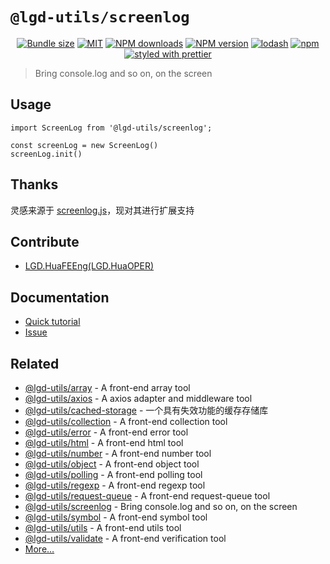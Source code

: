 <!--
 * @Author: shiconghua
 * @Alias: LGD.HuaFEEng
 * @Date: 2021-09-19 22:59:53
 * @LastEditTime: 2021-12-30 18:01:21
 * @LastEditors: shiconghua
 * @Description: file content
 * @FilePath: /lgd-utils/packages/screenlog/README.md
-->
# `@lgd-utils/screenlog`

<div align="center">

[![Bundle size](https://img.shields.io/bundlephobia/minzip/@lgd-utils/screenlog.svg)](https://bundlephobia.com/result?p=@lgd-utils/screenlog)
[![MIT](https://img.shields.io/badge/license-MIT-000000.svg)](https://opensource.org/licenses/MIT/)
[![NPM downloads](https://img.shields.io/npm/dm/@lgd-utils/screenlog.svg?style=flat)](https://npmjs.org/package/@lgd-utils/screenlog)
[![NPM version](https://img.shields.io/npm/v/@lgd-utils/screenlog.svg?style=flat)](https://npmjs.org/package/@lgd-utils/screenlog)
[![lodash](https://img.shields.io/badge/lodash-4-green.svg)](https://github.com/lodash/lodash)
[![npm](https://img.shields.io/npm/dt/@lgd-utils/screenlog)](https://www.npmjs.com/package/@lgd-utils/screenlog)
[![styled with prettier](https://img.shields.io/badge/styled_with-prettier-ff69b4.svg)](https://github.com/prettier/prettier)

</div>

> Bring console.log and so on, on the screen

## Usage

```
import ScreenLog from '@lgd-utils/screenlog';

const screenLog = new ScreenLog()
screenLog.init()
```

## Thanks
灵感来源于 [screenlog.js](https://github.com/chinchang/screenlog.js)，现对其进行扩展支持

## Contribute

- [LGD.HuaFEEng(LGD.HuaOPER)][blog]

## Documentation

- [Quick tutorial](https://github.com/LGDHuaOPER/lgd-utils/tree/main/packages/screenlog#readme)
- [Issue](https://github.com/LGDHuaOPER/lgd-utils/issues)

## Related

- [@lgd-utils/array](https://github.com/LGDHuaOPER/lgd-utils/tree/main/packages/array) - A front-end array tool
- [@lgd-utils/axios](https://github.com/LGDHuaOPER/lgd-utils/tree/main/packages/axios) - A axios adapter and middleware tool
- [@lgd-utils/cached-storage](https://github.com/LGDHuaOPER/lgd-utils/tree/main/packages/cached-storage) - 一个具有失效功能的缓存存储库
- [@lgd-utils/collection](https://github.com/LGDHuaOPER/lgd-utils/tree/main/packages/collection) - A front-end collection tool
- [@lgd-utils/error](https://github.com/LGDHuaOPER/lgd-utils/tree/main/packages/error) - A front-end error tool
- [@lgd-utils/html](https://github.com/LGDHuaOPER/lgd-utils/tree/main/packages/html) - A front-end html tool
- [@lgd-utils/number](https://github.com/LGDHuaOPER/lgd-utils/tree/main/packages/number) - A front-end number tool
- [@lgd-utils/object](https://github.com/LGDHuaOPER/lgd-utils/tree/main/packages/object) - A front-end object tool
- [@lgd-utils/polling](https://github.com/LGDHuaOPER/lgd-utils/tree/main/packages/polling) - A front-end polling tool
- [@lgd-utils/regexp](https://github.com/LGDHuaOPER/lgd-utils/tree/main/packages/regexp) - A front-end regexp tool
- [@lgd-utils/request-queue](https://github.com/LGDHuaOPER/lgd-utils/tree/main/packages/request-queue) - A front-end request-queue tool
- [@lgd-utils/screenlog](https://github.com/LGDHuaOPER/lgd-utils/tree/main/packages/screenlog) - Bring console.log and so on, on the screen
- [@lgd-utils/symbol](https://github.com/LGDHuaOPER/lgd-utils/tree/main/packages/symbol) - A front-end symbol tool
- [@lgd-utils/utils](https://github.com/LGDHuaOPER/lgd-utils/tree/main/packages/utils) - A front-end utils tool
- [@lgd-utils/validate](https://github.com/LGDHuaOPER/lgd-utils/tree/main/packages/validate) - A front-end verification tool
- [More…](https://github.com/LGDHuaOPER/lgd-utils)

[blog]: https://lgdhuaoper.github.io/ '敬昭的博客'
